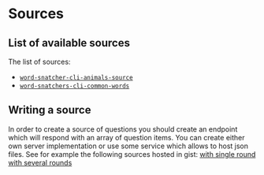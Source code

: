 # Sources

## List of available sources

The list of sources:

- [`word-snatcher-cli-animals-source`](https://gist.githubusercontent.com/akgondber/39eb9d89891a709c4c543a55f2c5a5bf/raw/af8b0f847841b9b305033bcb031c9cf366b8d852/word-snatchers-cli-animals-source.json)
- [`word-snatchers-cli-common-words`](https://gist.githubusercontent.com/akgondber/0317e3349c04ea0943ba14215f033392/raw/e80ea08b8d6e4fe1bacec736fd31a53534591336/word-snatchers-cli-common-words.json)

## Writing a source

In order to create a source of questions you should create an endpoint which will respond with an array of question items. You can create either own server implementation or use some service which allows to host json files. See for example the following sources hosted in gist:
[with single round](https://gist.githubusercontent.com/akgondber/39eb9d89891a709c4c543a55f2c5a5bf/raw/af8b0f847841b9b305033bcb031c9cf366b8d852/word-snatchers-cli-animals-source.json)
[with several rounds](https://gist.githubusercontent.com/akgondber/0317e3349c04ea0943ba14215f033392/raw/e80ea08b8d6e4fe1bacec736fd31a53534591336/word-snatchers-cli-common-words.json)
